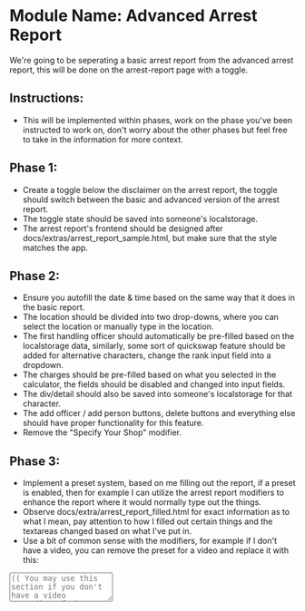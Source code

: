 # **Module Name**: Advanced Arrest Report

We're going to be seperating a basic arrest report from the advanced arrest report, this will be done on the arrest-report page with a toggle.

## Instructions:
- This will be implemented within phases, work on the phase you've been instructed to work on, don't worry about the other phases but feel free to take in the information for more context.

## Phase 1:
- Create a toggle below the disclaimer on the arrest report, the toggle should switch between the basic and advanced version of the arrest report.
- The toggle state should be saved into someone's localstorage.
- The arrest report's frontend should be designed after docs/extras/arrest_report_sample.html, but make sure that the style matches the app.

## Phase 2:
- Ensure you autofill the date & time based on the same way that it does in the basic report.
- The location should be divided into two drop-downs, where you can select the location or manually type in the location.
- The first handling officer should automatically be pre-filled based on the localstorage data, similarly, some sort of quickswap feature should be added for alternative characters, change the rank input field into a dropdown.
- The charges should be pre-filled based on what you selected in the calculator, the fields should be disabled and changed into input fields.
- The div/detail should also be saved into someone's localstorage for that character.
- The add officer / add person buttons, delete buttons and everything else should have proper functionality for this feature.
- Remove the "Specify Your Shop" modifier.

## Phase 3:
- Implement a preset system, based on me filling out the report, if a preset is enabled, then for example I can utilize the arrest report modifiers to enhance the report where it would normally type out the things.
- Observe docs/extra/arrest_report_filled.html for exact information as to what I mean, pay attention to how I filled out certain things and the textareas changed based on what I've put in.
- Use a bit of common sense with the modifiers, for example if I don't have a video, you can remove the preset for a video and replace it with this:
<tr><td colspan="5"><textarea class="flex min-h-[60px] rounded-md border border-input bg-transparent px-3 py-2 text-sm shadow-sm placeholder:text-muted-foreground focus-visible:outline-none focus-visible:ring-1 focus-visible:ring-ring disabled:cursor-not-allowed disabled:opacity-50 w-full" placeholder="(( You may use this section if you don't have a video recording of what happened. Describe what the dashcam would capture. If you have a video, select 'Do You Have A Video?' in the Arrest Report Modifiers. Lying in this section will lead to OOC punishments. ))" rows="3" name="dicvs_footage_text" spellcheck="false"></textarea></td></tr>